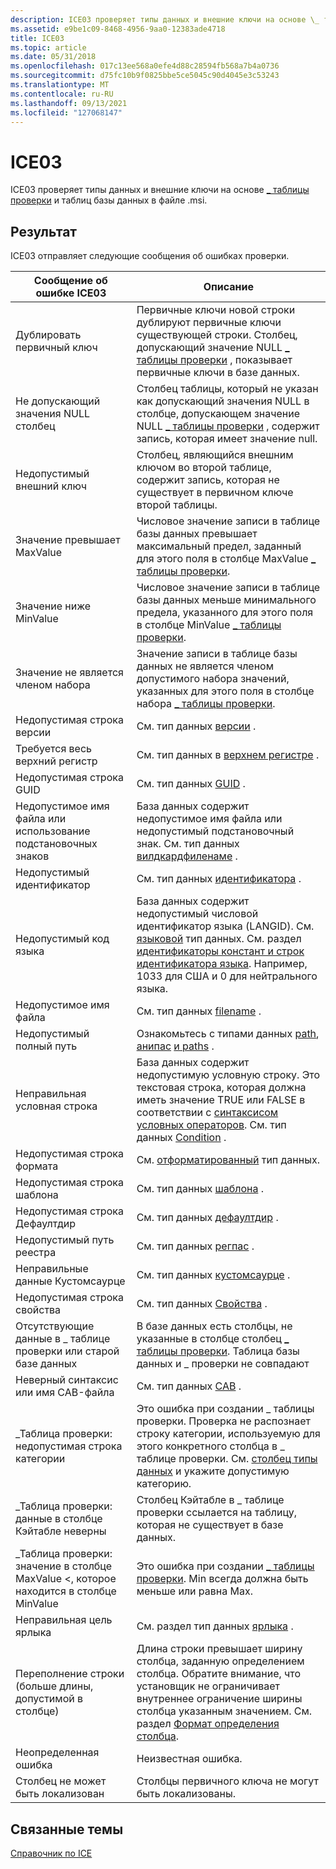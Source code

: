 ```yaml
---
description: ICE03 проверяет типы данных и внешние ключи на основе \_ таблицы проверки и таблиц базы данных в файле .msi.
ms.assetid: e9be1c09-8468-4956-9aa0-12383ade4718
title: ICE03
ms.topic: article
ms.date: 05/31/2018
ms.openlocfilehash: 017c13ee568a0efe4d88c28594fb568a7b4a0736
ms.sourcegitcommit: d75fc10b9f0825bbe5ce5045c90d4045e3c53243
ms.translationtype: MT
ms.contentlocale: ru-RU
ms.lasthandoff: 09/13/2021
ms.locfileid: "127068147"
---
```

# <a name="ice03"></a>ICE03

ICE03 проверяет типы данных и внешние ключи на основе [ \_ таблицы проверки](-validation-table.md) и таблиц базы данных в файле .msi.

## <a name="result"></a>Результат

ICE03 отправляет следующие сообщения об ошибках проверки.



| Сообщение об ошибке ICE03                                                       | Описание                                                                                                                                                                                                                                                                               |
|---------------------------------------------------------------------------|-------------------------------------------------------------------------------------------------------------------------------------------------------------------------------------------------------------------------------------------------------------------------------------------|
| Дублировать первичный ключ                                                     | Первичные ключи новой строки дублируют первичные ключи существующей строки. Столбец, допускающий значение NULL [ \_ таблицы проверки](-validation-table.md) , показывает первичные ключи в базе данных.                                                                                              |
| Не допускающий значения NULL столбец                                                     | Столбец таблицы, который не указан как допускающий значения NULL в столбце, допускающем значение NULL [ \_ таблицы проверки](-validation-table.md) , содержит запись, которая имеет значение null.                                                                                                                                |
| Недопустимый внешний ключ                                                   | Столбец, являющийся внешним ключом во второй таблице, содержит запись, которая не существует в первичном ключе второй таблицы.                                                                                                                                                          |
| Значение превышает MaxValue                                                    | Числовое значение записи в таблице базы данных превышает максимальный предел, заданный для этого поля в столбце MaxValue [ \_ таблицы проверки](-validation-table.md).                                                                                                           |
| Значение ниже MinValue                                                      | Числовое значение записи в таблице базы данных меньше минимального предела, указанного для этого поля в столбце MinValue [ \_ таблицы проверки](-validation-table.md).                                                                                                      |
| Значение не является членом набора                                             | Значение записи в таблице базы данных не является членом допустимого набора значений, указанных для этого поля в столбце набора [ \_ таблицы проверки](-validation-table.md).                                                                                                  |
| Недопустимая строка версии                                                    | См. тип данных [версии](version.md) .                                                                                                                                                                                                                                                 |
| Требуется весь верхний регистр                                                   | См. тип данных в [верхнем регистре](uppercase.md) .                                                                                                                                                                                                                                             |
| Недопустимая строка GUID                                                       | См. тип данных [GUID](guid.md) .                                                                                                                                                                                                                                                       |
| Недопустимое имя файла или использование подстановочных знаков                                      | База данных содержит недопустимое имя файла или недопустимый подстановочный знак. См. тип данных [вилдкардфиленаме](wildcardfilename.md) .                                                                                                                                                          |
| Недопустимый идентификатор                                                        | См. тип данных [идентификатора](identifier.md) .                                                                                                                                                                                                                                           |
| Недопустимый код языка                                                       | База данных содержит недопустимый числовой идентификатор языка (LANGID). См. [языковой](language.md) тип данных. См. раздел [идентификаторы констант и строк идентификатора языка](../intl/language-identifier-constants-and-strings.md). Например, 1033 для США и 0 для нейтрального языка.<br/> |
| Недопустимое имя файла                                                          | См. тип данных [filename](filename.md) .                                                                                                                                                                                                                                               |
| Недопустимый полный путь                                                         | Ознакомьтесь с типами данных [path](path.md), [анипас](anypath.md) [и paths](paths.md) .                                                                                                                                                                                                      |
| Неправильная условная строка                                                    | База данных содержит недопустимую условную строку. Это текстовая строка, которая должна иметь значение TRUE или FALSE в соответствии с [синтаксисом условных операторов](conditional-statement-syntax.md). См. тип данных [Condition](condition.md) .                                           |
| Недопустимая строка формата                                                     | См. [отформатированный](formatted.md) тип данных.                                                                                                                                                                                                                                             |
| Недопустимая строка шаблона                                                   | См. тип данных [шаблона](template.md) .                                                                                                                                                                                                                                               |
| Недопустимая строка Дефаултдир                                                 | См. тип данных [дефаултдир](defaultdir.md) .                                                                                                                                                                                                                                           |
| Недопустимый путь реестра                                                     | См. тип данных [регпас](regpath.md) .                                                                                                                                                                                                                                                 |
| Неправильные данные Кустомсаурце                                                     | См. тип данных [кустомсаурце](customsource.md) .                                                                                                                                                                                                                                       |
| Недопустимая строка свойства                                                   | См. тип данных [Свойства](property.md) .                                                                                                                                                                                                                                               |
| Отсутствующие данные в \_ таблице проверки или старой базе данных                        | В базе данных есть столбцы, не указанные в столбце столбец [ \_ таблицы проверки](-validation-table.md). Таблица базы данных и \_ проверки не совпадают                                                                                                           |
| Неверный синтаксис или имя CAB-файла                                                   | См. тип данных [CAB](cabinet.md) .                                                                                                                                                                                                                                                 |
| \_Таблица проверки: недопустимая строка категории                               | Это ошибка при создании \_ таблицы проверки. Проверка не распознает строку категории, используемую для этого конкретного столбца в \_ таблице проверки. См. [столбец типы данных](column-data-types.md) и укажите допустимую категорию.                                           |
| \_Таблица проверки: данные в столбце Кэйтабле неверны                  | Столбец Кэйтабле в \_ таблице проверки ссылается на таблицу, которая не существует в базе данных.                                                                                                                                                                                     |
| \_Таблица проверки: значение в столбце MaxValue <, которое находится в столбце MinValue | Это ошибка при создании [ \_ таблицы проверки](-validation-table.md). Min всегда должна быть меньше или равна Max.                                                                                                                                                              |
| Неправильная цель ярлыка                                                       | См. раздел тип данных [ярлыка](shortcut.md) .                                                                                                                                                                                                                                               |
| Переполнение строки (больше длины, допустимой в столбце)                 | Длина строки превышает ширину столбца, заданную определением столбца. Обратите внимание, что установщик не ограничивает внутреннее ограничение ширины столбца указанным значением. См. раздел [Формат определения столбца](column-definition-format.md).                                         |
| Неопределенная ошибка                                                           | Неизвестная ошибка.                                                                                                                                                                                                                                                                            |
| Столбец не может быть локализован                                                | Столбцы первичного ключа не могут быть локализованы.                                                                                                                                                                                                                                                  |



 

## <a name="related-topics"></a>Связанные темы

<dl> <dt>

[Справочник по ICE](ice-reference.md)
</dt> </dl>

 

 
